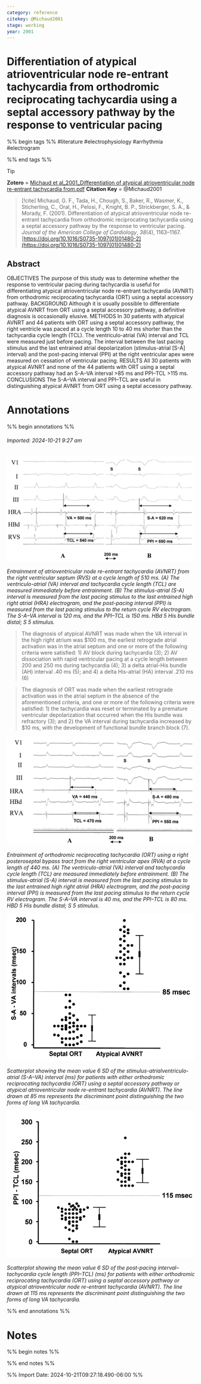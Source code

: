 ```yaml
---
category: reference
citekey: @Michaud2001
stage: working
year: 2001
---
```



# Differentiation of atypical atrioventricular node re-entrant tachycardia from orthodromic reciprocating tachycardia using a septal accessory pathway by the response to ventricular pacing

%% begin tags %%
#literature 
#electrophysiology 
#arrhythmia 
#electrogram 

%% end tags %%

> [!tip]  
> **Zotero** = [Michaud et al_2001_Differentiation of atypical atrioventricular node re-entrant tachycardia from.pdf](zotero://select/library/items/66NE4FVS)
> **Citation Key** = @Michaud2001

> [!cite]
> Michaud, G. F., Tada, H., Chough, S., Baker, R., Wasmer, K., Sticherling, C., Oral, H., Pelosi, F., Knight, B. P., Strickberger, S. A., & Morady, F. (2001). Differentiation of atypical atrioventricular node re-entrant tachycardia from orthodromic reciprocating tachycardia using a septal accessory pathway by the response to ventricular pacing. _Journal of the American College of Cardiology_, _38_(4), 1163–1167. [https://doi.org/10.1016/S0735-1097(01)01480-2](https://doi.org/10.1016/S0735-1097(01)01480-2)


## Abstract
OBJECTIVES The purpose of this study was to determine whether the response to ventricular pacing during tachycardia is useful for differentiating atypical atrioventricular node re-entrant tachycardia (AVNRT) from orthodromic reciprocating tachycardia (ORT) using a septal accessory pathway. BACKGROUND Although it is usually possible to differentiate atypical AVNRT from ORT using a septal accessory pathway, a definitive diagnosis is occasionally elusive. METHODS In 30 patients with atypical AVNRT and 44 patients with ORT using a septal accessory pathway, the right ventricle was paced at a cycle length 10 to 40 ms shorter than the tachycardia cycle length (TCL). The ventriculo-atrial (VA) interval and TCL were measured just before pacing. The interval between the last pacing stimulus and the last entrained atrial depolarization (stimulus-atrial [S-A] interval) and the post-pacing interval (PPI) at the right ventricular apex were measured on cessation of ventricular pacing. RESULTS All 30 patients with atypical AVNRT and none of the 44 patients with ORT using a septal accessory pathway had an S-A–VA interval >85 ms and PPI–TCL >115 ms. CONCLUSIONS The S-A–VA interval and PPI–TCL are useful in distinguishing atypical AVNRT from ORT using a septal accessory pathway.


# Annotations
%% begin annotations %%  
  

  
###### Imported: 2024-10-21 9:27 am  
  
>   
 
![figures/Michaud2001/fig-2-x122-y96.png](figures/Michaud2001/fig-2-x122-y96.png)


*Entrainment of atrioventricular node re-entrant tachycardia (AVNRT) from the right ventricular septum (RVS) at a cycle length of 510 ms. (A) The ventriculo-atrial (VA) interval and tachycardia cycle length (TCL) are measured immediately before entrainment. (B) The stimulus-atrial (S-A) interval is measured from the last pacing stimulus to the last entrained high right atrial (HRA) electrogram, and the post-pacing interval (PPI) is measured from the last pacing stimulus to the return cycle RV electrogram. The S-A–VA interval is 120 ms, and the PPI–TCL is 150 ms. HBd 5 His bundle distal; S 5 stimulus.*

  
> The diagnosis of atypical AVNRT was made when the VA interval in the high right atrium was $100 ms, the earliest retrograde atrial activation was in the atrial septum and one or more of the following criteria were satisfied: 1) AV block during tachycardia (3); 2) AV dissociation with rapid ventricular pacing at a cycle length between 200 and 250 ms during tachycardia (4); 3) a delta atrial-His bundle (AH) interval .40 ms (5); and 4) a delta His-atrial (HA) interval .210 ms (6)  


  
> The diagnosis of ORT was made when the earliest retrograde activation was in the atrial septum in the absence of the aforementioned criteria, and one or more of the following criteria were satisfied: 1) the tachycardia was reset or terminated by a premature ventricular depolarization that occurred when the His bundle was refractory (3); and 2) the VA interval during tachycardia increased by $10 ms, with the development of functional bundle branch block (7).  


  
>   
 
![figures/Michaud2001/fig-3-x126-y516.png](figures/Michaud2001/fig-3-x126-y516.png)


*Entrainment of orthodromic reciprocating tachycardia (ORT) using a right posteroseptal bypass tract from the right ventricular apex (RVA) at a cycle length of 440 ms. (A) The ventriculo-atrial (VA) interval and tachycardia cycle length (TCL) are measured immediately before entrainment. (B) The stimulus-atrial (S-A) interval is measured from the last pacing stimulus to the last entrained high right atrial (HRA) electrogram, and the post-pacing interval (PPI) is measured from the last pacing stimulus to the return cycle RV electrogram. The S-A–VA interval is 40 ms, and the PPI–TCL is 80 ms. HBD 5 His bundle distal; S 5 stimulus.*

  
>   
 
![figures/Michaud2001/fig-3-x313-y103.png](figures/Michaud2001/fig-3-x313-y103.png)


*Scatterplot showing the mean value 6 SD of the stimulus-atrialventriculo-atrial (S-A–VA) interval (ms) for patients with either orthodromic reciprocating tachycardia (ORT) using a septal accessory pathway or atypical atrioventricular node re-entrant tachycardia (AVNRT). The line drawn at 85 ms represents the discriminant point distinguishing the two forms of long VA tachycardia.*

  
>   
 
![figures/Michaud2001/fig-4-x47-y529.png](figures/Michaud2001/fig-4-x47-y529.png)


*Scatterplot showing the mean value 6 SD of the post-pacing interval–tachycardia cycle length (PPI–TCL) (ms) for patients with either orthodromic reciprocating tachycardia (ORT) using a septal accessory pathway or atypical atrioventricular node re-entrant tachycardia (AVNRT). The line drawn at 115 ms represents the discriminant point distinguishing the two forms of long VA tachycardia.*

  

  
%% end annotations %%

# Notes
%% begin notes %%

%% end notes %%

%% Import Date: 2024-10-21T09:27:18.490-06:00 %%
